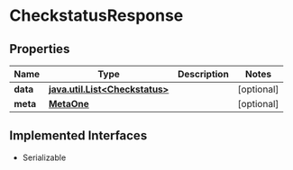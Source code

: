 

# CheckstatusResponse


## Properties

Name | Type | Description | Notes
------------ | ------------- | ------------- | -------------
**data** | [**java.util.List&lt;Checkstatus&gt;**](Checkstatus.md) |  |  [optional]
**meta** | [**MetaOne**](MetaOne.md) |  |  [optional]


## Implemented Interfaces

* Serializable


